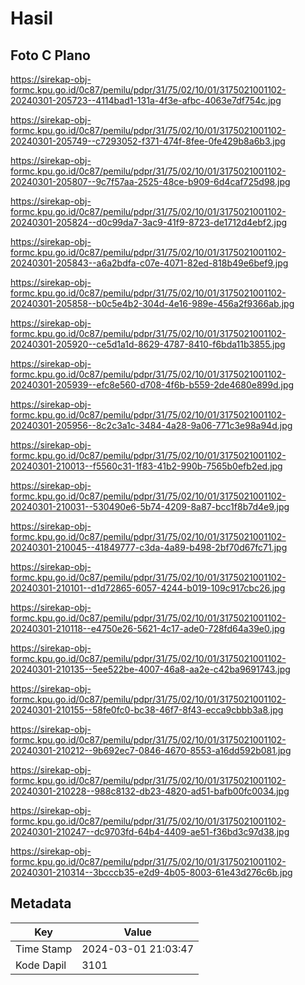 # Hasil

## Foto C Plano

https://sirekap-obj-formc.kpu.go.id/0c87/pemilu/pdpr/31/75/02/10/01/3175021001102-20240301-205723--4114bad1-131a-4f3e-afbc-4063e7df754c.jpg

https://sirekap-obj-formc.kpu.go.id/0c87/pemilu/pdpr/31/75/02/10/01/3175021001102-20240301-205749--c7293052-f371-474f-8fee-0fe429b8a6b3.jpg

https://sirekap-obj-formc.kpu.go.id/0c87/pemilu/pdpr/31/75/02/10/01/3175021001102-20240301-205807--9c7f57aa-2525-48ce-b909-6d4caf725d98.jpg

https://sirekap-obj-formc.kpu.go.id/0c87/pemilu/pdpr/31/75/02/10/01/3175021001102-20240301-205824--d0c99da7-3ac9-41f9-8723-de1712d4ebf2.jpg

https://sirekap-obj-formc.kpu.go.id/0c87/pemilu/pdpr/31/75/02/10/01/3175021001102-20240301-205843--a6a2bdfa-c07e-4071-82ed-818b49e6bef9.jpg

https://sirekap-obj-formc.kpu.go.id/0c87/pemilu/pdpr/31/75/02/10/01/3175021001102-20240301-205858--b0c5e4b2-304d-4e16-989e-456a2f9366ab.jpg

https://sirekap-obj-formc.kpu.go.id/0c87/pemilu/pdpr/31/75/02/10/01/3175021001102-20240301-205920--ce5d1a1d-8629-4787-8410-f6bda11b3855.jpg

https://sirekap-obj-formc.kpu.go.id/0c87/pemilu/pdpr/31/75/02/10/01/3175021001102-20240301-205939--efc8e560-d708-4f6b-b559-2de4680e899d.jpg

https://sirekap-obj-formc.kpu.go.id/0c87/pemilu/pdpr/31/75/02/10/01/3175021001102-20240301-205956--8c2c3a1c-3484-4a28-9a06-771c3e98a94d.jpg

https://sirekap-obj-formc.kpu.go.id/0c87/pemilu/pdpr/31/75/02/10/01/3175021001102-20240301-210013--f5560c31-1f83-41b2-990b-7565b0efb2ed.jpg

https://sirekap-obj-formc.kpu.go.id/0c87/pemilu/pdpr/31/75/02/10/01/3175021001102-20240301-210031--530490e6-5b74-4209-8a87-bcc1f8b7d4e9.jpg

https://sirekap-obj-formc.kpu.go.id/0c87/pemilu/pdpr/31/75/02/10/01/3175021001102-20240301-210045--41849777-c3da-4a89-b498-2bf70d67fc71.jpg

https://sirekap-obj-formc.kpu.go.id/0c87/pemilu/pdpr/31/75/02/10/01/3175021001102-20240301-210101--d1d72865-6057-4244-b019-109c917cbc26.jpg

https://sirekap-obj-formc.kpu.go.id/0c87/pemilu/pdpr/31/75/02/10/01/3175021001102-20240301-210118--e4750e26-5621-4c17-ade0-728fd64a39e0.jpg

https://sirekap-obj-formc.kpu.go.id/0c87/pemilu/pdpr/31/75/02/10/01/3175021001102-20240301-210135--5ee522be-4007-46a8-aa2e-c42ba9691743.jpg

https://sirekap-obj-formc.kpu.go.id/0c87/pemilu/pdpr/31/75/02/10/01/3175021001102-20240301-210155--58fe0fc0-bc38-46f7-8f43-ecca9cbbb3a8.jpg

https://sirekap-obj-formc.kpu.go.id/0c87/pemilu/pdpr/31/75/02/10/01/3175021001102-20240301-210212--9b692ec7-0846-4670-8553-a16dd592b081.jpg

https://sirekap-obj-formc.kpu.go.id/0c87/pemilu/pdpr/31/75/02/10/01/3175021001102-20240301-210228--988c8132-db23-4820-ad51-bafb00fc0034.jpg

https://sirekap-obj-formc.kpu.go.id/0c87/pemilu/pdpr/31/75/02/10/01/3175021001102-20240301-210247--dc9703fd-64b4-4409-ae51-f36bd3c97d38.jpg

https://sirekap-obj-formc.kpu.go.id/0c87/pemilu/pdpr/31/75/02/10/01/3175021001102-20240301-210314--3bcccb35-e2d9-4b05-8003-61e43d276c6b.jpg


## Metadata

| Key        | Value               |
| ---------- | ------------------- |
| Time Stamp | 2024-03-01 21:03:47 |
| Kode Dapil | 3101                |



